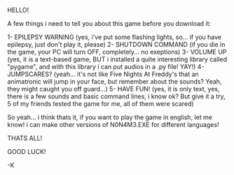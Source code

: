 HELLO!

A few things i need to tell you about this game before you download it:

1- EPILEPSY WARNING (yes, i've put some flashing lights, so... if you have epilepsy, just don't play it, please) 2- SHUTDOWN COMMAND (if you die in the game, your PC will turn OFF, completely... no exeptions) 3- VOLUME UP (yes, it is a text-based game, BUT i installed a quite interesting library called "pygame", and with this library i can put audios in a .py file! YAY!) 4- JUMPSCARES? (yeah... it's not like Five Nights At Freddy's that an animatronic will jump in your face, but remember about the sounds? Yeah, they might caught you off guard...) 5- HAVE FUN! (yes, it is only text, yes, there is a few sounds and basic command lines, i know ok? But give it a try, 5 of my friends tested the game for me, all of them were scared)

So yeah... i think thats it, if you want to play the game in english, let me know! i can make other versions of N0N4M3.EXE for different languages!

THATS ALL!

GOOD LUCK!

-K
